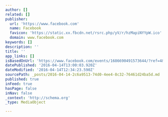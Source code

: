 ```yaml
---
author: []
related: []
publisher:
  url: 'https://www.facebook.com'
  name: Facebook
  favicon: 'https://static.xx.fbcdn.net/rsrc.php/yV/r/hzMapiNYYpW.ico'
  domain: www.facebook.com
keywords: []
description: ''
title: ''
app_links: []
isBasedOnUrl: 'https://www.facebook.com/events/1686690491573644/?ref=4&feed_story_type=308&action_history=null'
datePublished: '2016-04-14T13:00:03.920Z'
dateModified: '2016-04-14T12:34:23.590Z'
sourcePath: _posts/2016-04-14-2c6a9513-74d0-4ee4-8c32-76461d24ba5d.md
published: true
inFeed: true
hasPage: false
inNav: false
_context: 'http://schema.org'
_type: MediaObject

---
```

